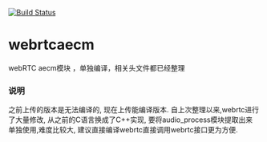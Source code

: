 [![Build Status](https://travis-ci.org/LuoZhongYao/webrtcaecm.svg?branch=master)](https://travis-ci.org/LuoZhongYao/webrtcaecm)


webrtcaecm
==========

webRTC aecm模块 ，单独编译，相关头文件都已经整理

### 说明

之前上传的版本是无法编译的, 现在上传能编译版本.
自上次整理以来,webrtc进行了大量修改, 从之前的C语言换成了C++实现, 要将audio_process模块提取出来
单独使用,难度比较大, 建议直接编译webrtc直接调用webrtc接口更为方便.
